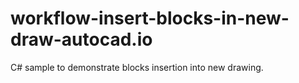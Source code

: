 workflow-insert-blocks-in-new-draw-autocad.io
===================================================

C# sample to demonstrate blocks insertion into new drawing.
